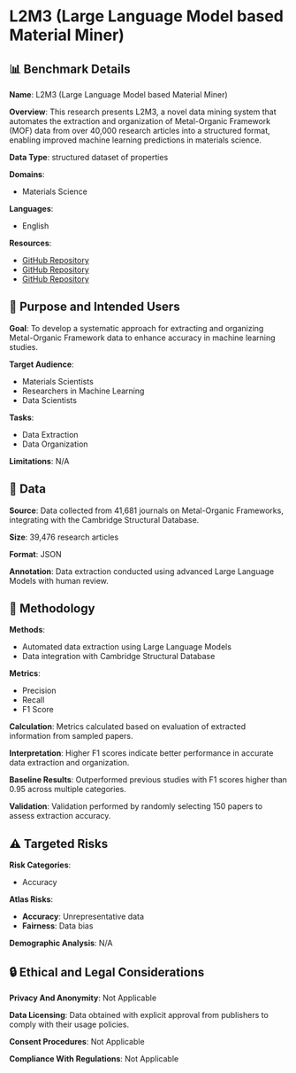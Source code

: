 # L2M3 (Large Language Model based Material Miner)

## 📊 Benchmark Details

**Name**: L2M3 (Large Language Model based Material Miner)

**Overview**: This research presents L2M3, a novel data mining system that automates the extraction and organization of Metal-Organic Framework (MOF) data from over 40,000 research articles into a structured format, enabling improved machine learning predictions in materials science.

**Data Type**: structured dataset of properties

**Domains**:
- Materials Science

**Languages**:
- English

**Resources**:
- [GitHub Repository](https://github.com/ccdc-opensource/csd-python-api-scripts)
- [GitHub Repository](https://github.com/langchain-ai/langchain)
- [GitHub Repository](https://github.com/openai/tiktoken)

## 🎯 Purpose and Intended Users

**Goal**: To develop a systematic approach for extracting and organizing Metal-Organic Framework data to enhance accuracy in machine learning studies.

**Target Audience**:
- Materials Scientists
- Researchers in Machine Learning
- Data Scientists

**Tasks**:
- Data Extraction
- Data Organization

**Limitations**: N/A

## 💾 Data

**Source**: Data collected from 41,681 journals on Metal-Organic Frameworks, integrating with the Cambridge Structural Database.

**Size**: 39,476 research articles

**Format**: JSON

**Annotation**: Data extraction conducted using advanced Large Language Models with human review.

## 🔬 Methodology

**Methods**:
- Automated data extraction using Large Language Models
- Data integration with Cambridge Structural Database

**Metrics**:
- Precision
- Recall
- F1 Score

**Calculation**: Metrics calculated based on evaluation of extracted information from sampled papers.

**Interpretation**: Higher F1 scores indicate better performance in accurate data extraction and organization.

**Baseline Results**: Outperformed previous studies with F1 scores higher than 0.95 across multiple categories.

**Validation**: Validation performed by randomly selecting 150 papers to assess extraction accuracy.

## ⚠️ Targeted Risks

**Risk Categories**:
- Accuracy

**Atlas Risks**:
- **Accuracy**: Unrepresentative data
- **Fairness**: Data bias

**Demographic Analysis**: N/A

## 🔒 Ethical and Legal Considerations

**Privacy And Anonymity**: Not Applicable

**Data Licensing**: Data obtained with explicit approval from publishers to comply with their usage policies.

**Consent Procedures**: Not Applicable

**Compliance With Regulations**: Not Applicable
